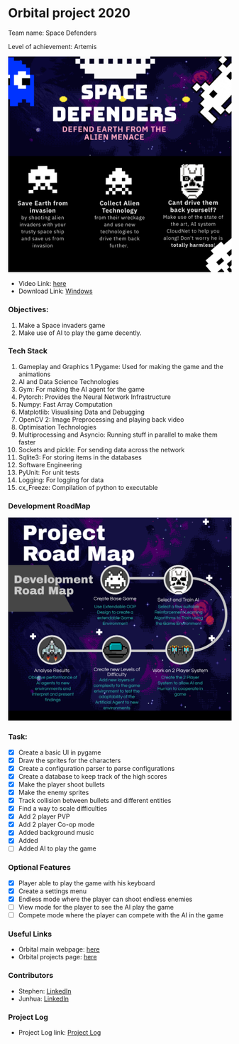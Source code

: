 # Orbital project 2020 
Team name: Space Defenders

Level of achievement: Artemis

![](images/Poster.png)

* Video Link: [here](https://youtu.be/UNIIZMoY21Y)
* Download Link: [Windows](https://drive.google.com/file/d/1hl9ZfLfdFUbhuicCBJrC9TU6vuIL0XSc/view?usp=sharing)

### Objectives:
1. Make a Space invaders game
2. Make use of AI to play the game decently.

### Tech Stack
1. Gameplay and Graphics
  1.Pygame: Used for making the game and the animations
2. AI and Data Science Technologies
  1. Gym: For making the AI agent for the game
  2. Pytorch: Provides the Neural Network Infrastructure
  3. Numpy: Fast Array Computation
  4. Matplotlib: Visualising Data and Debugging
  5. OpenCV 2: Image Preprocessing and playing back video
3. Optimisation Technologies
  1. Multiprocessing and Asyncio: Running stuff in parallel to make them faster
  2. Sockets and pickle: For sending data across the network
  3. Sqlite3: For storing items in the databases
4. Software Engineering
  1. PyUnit: For unit tests
  2. Logging: For logging for data
  3. cx_Freeze: Compilation of python to executable

### Development RoadMap
![](images/RoadMap.png)

### Task:
- [x] Create a basic UI in pygame
- [x] Draw the sprites for the characters
- [x] Create a configuration parser to parse configurations
- [x] Create a database to keep track of the high scores
- [x] Make the player shoot bullets
- [x] Make the enemy sprites
- [x] Track collision between bullets and different entities
- [x] Find a way to scale difficulties
- [x] Add 2 player PVP
- [x] Add 2 player Co-op mode
- [x] Added background music
- [x] Added 
- [ ] Added AI to play the game

### Optional Features
- [x] Player able to play the game with his keyboard
- [x] Create a settings menu
- [x] Endless mode where the player can shoot endless enemies
- [ ] View mode for the player to see the AI play the game
- [ ] Compete mode where the player can compete with the AI in the game

### Useful Links
* Orbital main webpage: [here](https://orbital.comp.nus.edu.sg/)
* Orbital projects page: [here](https://nusskylab-dev.comp.nus.edu.sg/public_views/public_projects)

### Contributors
* Stephen: [LinkedIn](https://www.linkedin.com/in/stephen-tan-hin-khai/)
* Junhua: [LinkedIn](https://www.linkedin.com/in/junhua-wen-718880137/)


### Project Log
* Project Log link: [Project Log](https://docs.google.com/spreadsheets/d/1-_kZFH19Hje2CUJDWniRJlIA7P6K9FkfxaT8GMf7p-U/edit?usp=sharing)

